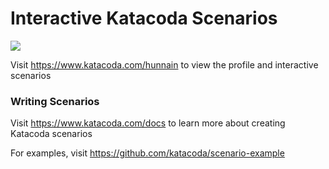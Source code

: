 # Interactive Katacoda Scenarios

[![](http://shields.katacoda.com/katacoda/hunnain/count.svg)](https://www.katacoda.com/hunnain "Get your profile on Katacoda.com")

Visit https://www.katacoda.com/hunnain to view the profile and interactive scenarios

### Writing Scenarios
Visit https://www.katacoda.com/docs to learn more about creating Katacoda scenarios

For examples, visit https://github.com/katacoda/scenario-example
